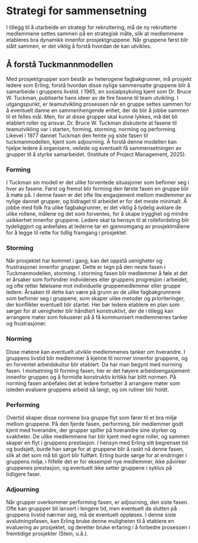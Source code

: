 # Strategi for sammensetning 

I tillegg til å utarbeide en strategi for rekruttering, må de ny rekrutterte medlemmene settes sammen på en strategisk måte, slik at medlemmene etableres bra dynamikk innenfor prosjektgruppene. Når gruppene først blir slått sammen, er det viktig å forstå hvordan de kan utvikles.  

## Å forstå Tuckmannmodellen 

Med prosjektgrupper som består av heterogene fagbakgrunner, må prosjekt ledere som Erling, forstå hvordan disse nylige sammensatte gruppene blir å samarbeide i gruppens livstid. I 1965, en sosialpsykolog kjent som Dr. Bruce W. Tuckman, publiserte hans ideer av de fire fasene til team utvikling. I utgangspunkt, er teamutvikling prosessen når en gruppe settes sammen for å eventuelt danne en sammenhengende enhet, der de blir å jobbe sammen til et felles mål. Men, for at disse grupper skal kunne lykkes, må det bli etablert roller og ansvar. Dr. Bruce W. Tuckman diskuterte at fasene til teamutvikling var i starten, forming, storming, norming og performing. Likevel i 1977 dannet Tuckman den femte og siste fasen til tuckmanmodellen, kjent som adjourning. Å forstå denne modellen kan hjelpe ledere å organisere, veilede og eventuelt få sammensetningen av grupper til å styrke samarbeidet. (Institute of Project Management, 2025). 
### Forming 
I Tuckman sin modell er det ulike forventede situasjoner som befinner seg i hver av fasene. Først og fremst blir forming den første fasen en gruppe blir å møte på. I denne fasen er det ofte lite engasjement mellom medlemmer av nylige dannet grupper, og bidraget til arbeidet er for det meste minimalt. Å jobbe med folk fra ulike fagbakgrunner, er det viktig å tydelig avklare de ulike rollene, målene og det som forventes, for å skape trygghet og mindre usikkerhet innenfor gruppene.  Ledere skal ta hensyn til at rollefordeling blir tydeliggjort og anbefales at lederne tar en gjennomgang av prosjektmålene for å legge til rette for tidlig framgang i prosjektet.  
### Storming 
Når prosjektet har kommet i gang, kan det oppstå uenigheter og frustrasjoner innenfor grupper. Dette er tegn på den neste fasen i Tuckmanmodellen, storming. I storming fasen blir medlemmer å føle at det er årsaker som forhindrer individenes eller gruppens progresjon i arbeidet, og ofte retter følelsene mot individuelle gruppemedlemmer eller gruppe ledere. Årsaken til dette kan være på grunn av de ulike fagbakgrunnene som befinner seg i gruppene, som skaper ulike metoder og prioriteringer, der konflikter eventuelt blir startet. Her bør ledere etablere en plan som sørger for at uenigheter blir håndtert konstruktivt, der de i tillegg kan arrangere møter som fokuserer på å få kommunisert medlemmenes tanker og frustrasjoner.  
### Norming 
Disse møtene kan eventuelt utvikle medlemmenes tanker om hverandre.  I gruppens livstid blir medlemmer å kjenne til normer innenfor gruppene, og en forventet arbeidskultur blir etablert. Da har man begynt med norming fasen. I motsetning til forming fasen, her er det høyere arbeidsengasjement innenfor gruppen og å formidle konstruktiv kritikk har blitt normen. På norming fasen anbefales det at ledere fortsetter å arrangere møter som isteden evaluere gruppens arbeid så langt, og om rutiner blir holdt. 
### Performing 
Overtid skaper disse normene bra gruppe flyt som fører til et bra miljø mellom gruppene. På den fjerde fasen, performing, blir medlemmer godt kjent med hverandre, der grupper spiller på hverandre sine styrker og svakheter. De ulike medlemmene har blir kjent med egne roller, og sammen skaper en flyt i gruppens prestasjon. I hensyn med Erling sitt begrenset tid og budsjett, burde han sørge for at gruppene blir å raskt nå denne fasen, slik at det som må bli gjort blir fullført. Erling burde sørge for at endringer i gruppens miljø, i filfelle det er for eksempel nye medlemmer, ikke påvirker gruppenes prestasjon, og eventuelt ikke setter gruppene i syklus på tidligere faser.  
### Adjourning 
Når grupper overkommer performing fasen, er adjourning, den siste fasen. Ofte kan gruppper bli lansert i lengere tid, men eventuelt da slutten på gruppens livstid nærmer seg, må de eventuelt oppløses. I denne siste avslutningsfasen, kan Erling bruke denne muligheten til å etablere en evaluering av prosjektet, og deretter bruke erfaring i å forbedre prosessen i fremtidige prosjekter (Stein, u.å.). 